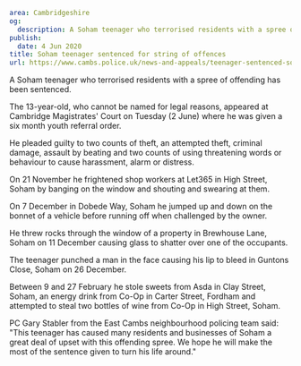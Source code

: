 ```yaml
area: Cambridgeshire
og:
  description: A Soham teenager who terrorised residents with a spree of offending has been sentenced.
publish:
  date: 4 Jun 2020
title: Soham teenager sentenced for string of offences
url: https://www.cambs.police.uk/news-and-appeals/teenager-sentenced-soham
```

A Soham teenager who terrorised residents with a spree of offending has been sentenced.

The 13-year-old, who cannot be named for legal reasons, appeared at Cambridge Magistrates' Court on Tuesday (2 June) where he was given a six month youth referral order.

He pleaded guilty to two counts of theft, an attempted theft, criminal damage, assault by beating and two counts of using threatening words or behaviour to cause harassment, alarm or distress.

On 21 November he frightened shop workers at Let365 in High Street, Soham by banging on the window and shouting and swearing at them.

On 7 December in Dobede Way, Soham he jumped up and down on the bonnet of a vehicle before running off when challenged by the owner.

He threw rocks through the window of a property in Brewhouse Lane, Soham on 11 December causing glass to shatter over one of the occupants.

The teenager punched a man in the face causing his lip to bleed in Guntons Close, Soham on 26 December.

Between 9 and 27 February he stole sweets from Asda in Clay Street, Soham, an energy drink from Co-Op in Carter Street, Fordham and attempted to steal two bottles of wine from Co-Op in High Street, Soham.

PC Gary Stabler from the East Cambs neighbourhood policing team said: "This teenager has caused many residents and businesses of Soham a great deal of upset with this offending spree. We hope he will make the most of the sentence given to turn his life around."
